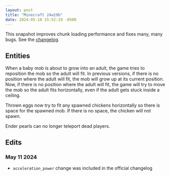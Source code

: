 ```yaml
---
layout: post
title: "Minecraft 24w19b"
date: 2024-05-10 15:52:19 -0500
---
```


This snapshot improves chunk loading performance and fixes many, many bugs. See the [changelog](https://www.minecraft.net/en-us/article/minecraft-snapshot-24w19a).

## Entities

When a baby mob is about to grow into an adult, the game tries to reposition the mob so the adult will fit. In previous versions, if there is no position where the adult will fit, the mob will grow up at its current position. Now, if there is no position where the adult will fit, the game will try to move the mob so the adult fits horizontally, even if the adult gets stuck inside a ceiling.

Thrown eggs now try to fit any spawned chickens horizontally so there is space for the spawned mob. If there is no space, the chicken will not spawn.

Ender pearls can no longer teleport dead players.

## Edits

### May 11 2024

- `acceleration_power` change was included in the official changelog

